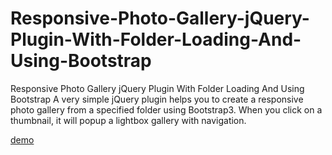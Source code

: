 # Responsive-Photo-Gallery-jQuery-Plugin-With-Folder-Loading-And-Using-Bootstrap

Responsive Photo Gallery jQuery Plugin With Folder Loading And Using Bootstrap
A very simple jQuery plugin helps you to create a responsive photo gallery from a specified folder using Bootstrap3. When you click on a thumbnail, it will popup a lightbox gallery with navigation.

<a href="http://programozas.sterbinaroland.hu/automaticgallery/index.php">demo</a>
